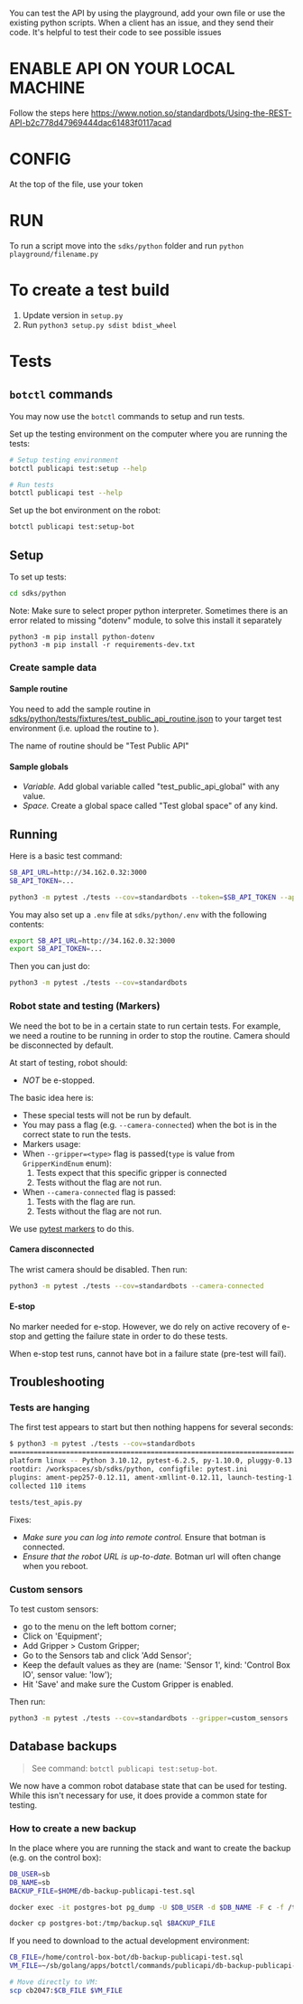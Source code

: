 You can test the API by using the playground, add your own file or use the
existing python scripts. When a client has an issue, and they send their code.
It's helpful to test their code to see possible issues

# ENABLE API ON YOUR LOCAL MACHINE

Follow the steps here
https://www.notion.so/standardbots/Using-the-REST-API-b2c778d47969444dac61483f0117acad

# CONFIG

At the top of the file, use your token

# RUN

To run a script move into the `sdks/python` folder and run
`python playground/filename.py`

# To create a test build

1. Update version in `setup.py`
2. Run `python3 setup.py sdist bdist_wheel`

# Tests

## `botctl` commands

You may now use the `botctl` commands to setup and run tests.

Set up the testing environment on the computer where you are running the tests:

```bash
# Setup testing environment
botctl publicapi test:setup --help

# Run tests
botctl publicapi test --help
```

Set up the bot environment on the robot:

```bash
botctl publicapi test:setup-bot
```

## Setup

To set up tests:

```bash
cd sdks/python
```

Note: Make sure to select proper python interpreter. Sometimes there is an error
related to missing "dotenv" module, to solve this install it separately

```
python3 -m pip install python-dotenv
python3 -m pip install -r requirements-dev.txt
```

### Create sample data

#### Sample routine

You need to add the sample routine in
[sdks/python/tests/fixtures/test_public_api_routine.json](./tests/fixtures/test_public_api_routine.json)
to your target test environment (i.e. upload the routine to ).

The name of routine should be "Test Public API"

#### Sample globals

- _Variable._ Add global variable called "test_public_api_global" with any
  value.
- _Space._ Create a global space called "Test global space" of any kind.

## Running

Here is a basic test command:

```bash
SB_API_URL=http://34.162.0.32:3000
SB_API_TOKEN=...

python3 -m pytest ./tests --cov=standardbots --token=$SB_API_TOKEN --api-url=$SB_API_URL
```

You may also set up a `.env` file at `sdks/python/.env` with the following
contents:

```bash
export SB_API_URL=http://34.162.0.32:3000
export SB_API_TOKEN=...
```

Then you can just do:

```bash
python3 -m pytest ./tests --cov=standardbots
```

### Robot state and testing (Markers)

We need the bot to be in a certain state to run certain tests. For example, we
need a routine to be running in order to stop the routine. Camera should be
disconnected by default.

At start of testing, robot should:

- _NOT_ be e-stopped.

The basic idea here is:

- These special tests will not be run by default.
- You may pass a flag (e.g. `--camera-connected`) when the bot is in the correct
  state to run the tests.
- Markers usage:
- When `--gripper=<type>` flag is passed(`type` is value from `GripperKindEnum`
  enum):
  1. Tests expect that this specific gripper is connected
  2. Tests without the flag are not run.
- When `--camera-connected` flag is passed:
  1. Tests with the flag are run.
  2. Tests without the flag are not run.

We use [pytest markers](https://docs.pytest.org/en/7.1.x/example/markers.html)
to do this.

#### Camera disconnected

The wrist camera should be disabled. Then run:

```bash
python3 -m pytest ./tests --cov=standardbots --camera-connected
```

#### E-stop

No marker needed for e-stop. However, we do rely on active recovery of e-stop
and getting the failure state in order to do these tests.

When e-stop test runs, cannot have bot in a failure state (pre-test will fail).

## Troubleshooting

### Tests are hanging

The first test appears to start but then nothing happens for several seconds:

```bash
$ python3 -m pytest ./tests --cov=standardbots
========================================================================================================== test session starts ===========================================================================================================
platform linux -- Python 3.10.12, pytest-6.2.5, py-1.10.0, pluggy-0.13.0
rootdir: /workspaces/sb/sdks/python, configfile: pytest.ini
plugins: ament-pep257-0.12.11, ament-xmllint-0.12.11, launch-testing-1.0.6, launch-testing-ros-0.19.7, ament-flake8-0.12.11, ament-lint-0.12.11, ament-copyright-0.12.11, colcon-core-0.18.1, cov-6.0.0
collected 110 items

tests/test_apis.py
```

Fixes:

- _Make sure you can log into remote control._ Ensure that botman is connected.
- _Ensure that the robot URL is up-to-date._ Botman url will often change when
  you reboot.

### Custom sensors

To test custom sensors:

- go to the menu on the left bottom corner;
- Click on 'Equipment';
- Add Gripper > Custom Gripper;
- Go to the Sensors tab and click 'Add Sensor';
- Keep the default values as they are (name: 'Sensor 1', kind: 'Control Box IO',
  sensor value: 'low');
- Hit 'Save' and make sure the Custom Gripper is enabled.

Then run:

```bash
python3 -m pytest ./tests --cov=standardbots --gripper=custom_sensors
```

## Database backups

> See command: `botctl publicapi test:setup-bot`.

We now have a common robot database state that can be used for testing. While
this isn't necessary for use, it does provide a common state for testing.

### How to create a new backup

In the place where you are running the stack and want to create the backup (e.g.
on the control box):

```bash
DB_USER=sb
DB_NAME=sb
BACKUP_FILE=$HOME/db-backup-publicapi-test.sql

docker exec -it postgres-bot pg_dump -U $DB_USER -d $DB_NAME -F c -f /tmp/backup.sql

docker cp postgres-bot:/tmp/backup.sql $BACKUP_FILE
```

If you need to download to the actual development environment:

```bash
CB_FILE=/home/control-box-bot/db-backup-publicapi-test.sql
VM_FILE=~/sb/golang/apps/botctl/commands/publicapi/db-backup-publicapi-test.sql

# Move directly to VM:
scp cb2047:$CB_FILE $VM_FILE
```
